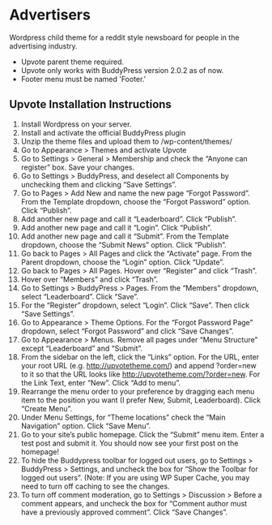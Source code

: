 Advertisers
=======

Wordpress child theme for a reddit style newsboard for people in the advertising industry.

- Upvote parent theme required.
- Upvote only works with BuddyPress version 2.0.2 as of now.
- Footer menu must be named 'Footer.'

## Upvote Installation Instructions
1. Install Wordpress on your server.
2. Install and activate the official BuddyPress plugin
3. Unzip the theme files and upload them to /wp-content/themes/
4. Go to Appearance > Themes and activate Upvote
5. Go to Settings > General > Membership and check the “Anyone can register” box. Save your changes.
6. Go to Settings > BuddyPress, and deselect all Components by unchecking them and clicking “Save Settings”.
7. Go to Pages > Add New and name the new page “Forgot Password”. From the Template dropdown, choose the “Forgot Password” option. Click “Publish”.
8. Add another new page and call it “Leaderboard”. Click “Publish”. 
9. Add another new page and call it “Login”. Click “Publish”.
10. Add another new page and call it “Submit”. From the Template dropdown, choose the “Submit News” option. Click “Publish”.
11. Go back to Pages > All Pages and click the “Activate” page. From the Parent dropdown, choose the “Login” option. Click “Update”.
12. Go back to Pages > All Pages. Hover over “Register” and click “Trash”. 
13. Hover over “Members” and click “Trash”.
14. Go to Settings > BuddyPress > Pages. From the “Members” dropdown, select “Leaderboard”. Click “Save”.
15. For the “Register” dropdown, select “Login”. Click “Save”. Then click “Save Settings”.
16. Go to Appearance > Theme Options. For the “Forgot Password Page” dropdown, select “Forgot Password” and click “Save Changes”.
17. Go to Appearance > Menus. Remove all pages under “Menu Structure” except “Leaderboard” and “Submit”.
18. From the sidebar on the left, click the “Links” option. For the URL, enter your root URL (e.g. http://upvotetheme.com/) and append ?order=new to it so that the URL looks like http://upvotetheme.com/?order=new. For the Link Text, enter “New”. Click “Add to menu”.
19. Rearrange the menu order to your preference by dragging each menu item to the position you want (I prefer New, Submit, Leaderboard). Click “Create Menu”.
20. Under Menu Settings, for “Theme locations” check the “Main Navigation” option. Click “Save Menu”.
21. Go to your site’s public homepage. Click the “Submit” menu item. Enter a test post and submit it. You should now see your first post on the homepage!
22. To hide the Buddypress toolbar for logged out users, go to Settings > BuddyPress > Settings, and uncheck the box for “Show the Toolbar for logged out users”. (Note: If you are using WP Super Cache, you may need to turn off caching to see the changes.
23. To turn off comment moderation, go to Settings > Discussion > Before a comment appears, and uncheck the box for “Comment author must have a previously approved comment”. Click “Save Changes”.


